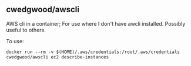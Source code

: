 ## cwedgwood/awscli ##

AWS cli in a container; For use where I don't have awcli installed.
Possibly useful to others.

To use:

    docker run --rm -v $(HOME)/.aws/credentials:/root/.aws/credentials cwedgwood/awscli ec2 describe-instances
